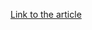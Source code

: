[Link to the article](https://thehackernews.com/2025/02/ransomware-extortion-drops-to-8135m-in.html)
